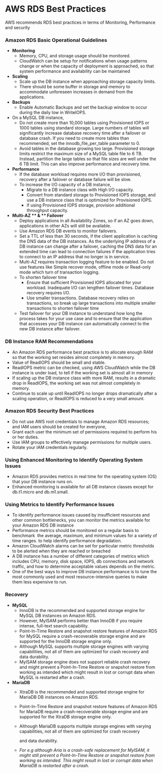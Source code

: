 # AWS RDS Best Practices

AWS recommends RDS best practices in terms of Monitoring, Performance and security

### Amazon RDS Basic Operational Guidelines

* **Monitoring**
  * Memory, CPU, and storage usage should be monitored.
  * CloudWatch can be setup for notifications when usage patterns change or when the capacity of deployment is approached, so that system performance and availability can be maintained
* **Scaling**
  * Scale up the DB instance when approaching storage capacity limits.
  * There should be some buffer in storage and memory to accommodate unforeseen increases in demand from the applications.
* **Backups**
  * Enable Automatic Backups and set the backup window to occur during the daily low in WriteIOPS.
* On a MySQL DB instance,
  * Do not create more than 10,000 tables using Provisioned IOPS or 1000 tables using standard storage. Large numbers of tables will significantly increase database recovery time after a failover or database crash. If you need to create more tables than recommended, set the innodb\_file\_per\_table parameter to 0.
  * Avoid tables in the database growing too large. Provisioned storage limits restrict the maximum size of a MySQL table file to 6 TB. Instead, partition the large tables so that file sizes are well under the 6 TB limit. This can also improve performance and recovery time.
* **Performance**
  * If the database workload requires more I/O than provisioned, recovery after a failover or database failure will be slow.
  * To increase the I/O capacity of a DB instance,
    * Migrate to a DB instance class with High I/O capacity.
    * Convert from standard storage to Provisioned IOPS storage, and use a DB instance class that is optimized for Provisioned IOPS.
    * if using Provisioned IOPS storage, provision additional throughput capacity.
* **Multi-AZ **
  **&**
  ** Failover**
  * Deploy applications in all Availability Zones, so if an AZ goes down, applications in other AZs will still be available.
  * Use Amazon RDS DB events to monitor failovers.
  * Set a TTL of less than 30 seconds, if the client application is caching the DNS data of the DB instances. As the underlying IP address of a DB instance can change after a failover, caching the DNS data for an extended time can lead to connection failures if the application tries to connect to an IP address that no longer is in service.
  * Multi-AZ requires transaction logging feature to be enabled. Do not use features like Simple recover mode, offline mode or Read-only mode which turn of transaction logging.
  * To shorten failover time
    * Ensure that sufficient Provisioned IOPS allocated for your workload. Inadequate I/O can lengthen failover times. Database recovery requires I/O.
    * Use smaller transactions. Database recovery relies on transactions, so break up large transactions into multiple smaller transactions to shorten failover time
  * Test failover for your DB instance to understand how long the process takes for your use case and to ensure that the application that accesses your DB instance can automatically connect to the new DB instance after failover.

### DB Instance RAM Recommendations

* An Amazon RDS performance best practice is to allocate enough RAM so that the working set resides almost completely in memory.
* Value of ReadIOPS should be small and stable.
* ReadIOPS metric can be checked, using AWS CloudWatch while the DB instance is under load, to tell if the working set is almost all in memory
* If scaling up the DB instance class with more RAM, results in a dramatic drop in ReadIOPS, the working set was not almost completely in memory.
* Continue to scale up until ReadIOPS no longer drops dramatically after a scaling operation, or ReadIOPS is reduced to a very small amount.

### Amazon RDS Security Best Practices

* Do not use AWS root credentials to manage Amazon RDS resources; and IAM users should be created for everyone,
* Grant each user the minimum set of permissions required to perform his or her duties.
* Use IAM groups to effectively manage permissions for multiple users.
* Rotate your IAM credentials regularly.

### Using Enhanced Monitoring to Identify Operating System Issues

* Amazon RDS provides metrics in real time for the operating system \(OS\) that your DB instance runs on.
* Enhanced monitoring is available for all DB instance classes except for db.t1.micro and db.m1.small.

### Using Metrics to Identify Performance Issues

* To identify performance issues caused by insufficient resources and other common bottlenecks, you can monitor the metrics available for your Amazon RDS DB instance
* Performance metrics should be monitored on a regular basis to benchmark  the average, maximum, and minimum values for a variety of time ranges. to help identify performance degradation.
* Amazon CloudWatch alarms can be set for particular metric thresholds to be alerted when they are reached or breached
* A DB instance has a number of different categories of metrics which includes CPU, memory, disk space, IOPS, db connections and network traffic, and how to determine acceptable values depends on the metric.
* One of the best ways to improve DB instance performance is to tune the most commonly used and most resource-intensive queries to make them less expensive to run.

### Recovery

* **MySQL**
  * InnoDB is the recommended and supported storage engine for MySQL DB instances on Amazon RDS.
  * However, MyISAM performs better than InnoDB if you require intense, full-text search capability.
  * Point-In-Time Restore and snapshot restore features of Amazon RDS for MySQL require a crash-recoverable storage engine and are supported for the InnoDB storage engine only.
  * Although MySQL supports multiple storage engines with varying capabilities, not all of them are optimized for crash recovery and data durability.
  * MyISAM storage engine does not support reliable crash recovery and might prevent a Point-In-Time Restore or snapshot restore from working as intended which might result in lost or corrupt data when MySQL is restarted after a crash.
* **MariaDB**
  * XtraDB is the recommended and supported storage engine for MariaDB DB instances on Amazon RDS.
  * Point-In-Time Restore and snapshot restore features of Amazon RDS for MariaDB require a crash-recoverable storage engine and are supported for the XtraDB storage engine only.
  * Although MariaDB supports multiple storage engines with varying capabilities, not all of them are optimized for crash recovery
 
    and data durability.
  * _For e.g although Aria is a crash-safe replacement for MyISAM, it might still prevent a Point-In-Time Restore or snapshot restore from working as intended. This might result in lost or corrupt data when MariaDB is restarted after a crash._



